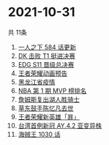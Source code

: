 # 2021-10-31
  共 11条

  <!-- BEGIN -->
  <!-- 最后更新时间:Sun Oct 31 2021 21:09:23 GMT+0000 (Coordinated Universal Time) -->
  1. [一人之下 584 话更新](https://www.zhihu.com/search?q=一人之下)
1. [DK 击败 T1 挺进决赛](https://www.zhihu.com/search?q=DK)
1. [EDG S11 晋级总决赛](https://www.zhihu.com/search?q=edg)
1. [王者荣耀动画预告](https://www.zhihu.com/search?q=王者荣耀动画)
1. [黑龙江省疫情](https://www.zhihu.com/search?q=黑龙江疫情)
1. [NBA 第 1 期 MVP 榜排名](https://www.zhihu.com/search?q=MVP)
1. [詹姆斯复出湖人胜骑士](https://www.zhihu.com/search?q=詹姆斯)
1. [草东鼓手陈忆凡去世](https://www.zhihu.com/search?q=草东没有派对)
1. [王者荣耀新英雄「暃」](https://www.zhihu.com/search?q=暃)
1. [台湾首例新冠 AY.4.2 亚变异株](https://www.zhihu.com/search?q=台湾新冠)
1. [海贼王 1030 话](https://www.zhihu.com/search?q=海贼王)
  <!-- END -->
  